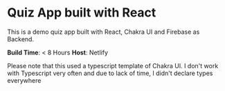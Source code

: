 # Quiz App built with React
This is a demo quiz app built with React, Chakra UI and Firebase as Backend.

**Build Time**: < 8 Hours
**Host**: Netlify

Please note that this used a typescript template of Chakra UI. I don't work with Typescript very often and due to lack of time, I didn't declare types everywhere
